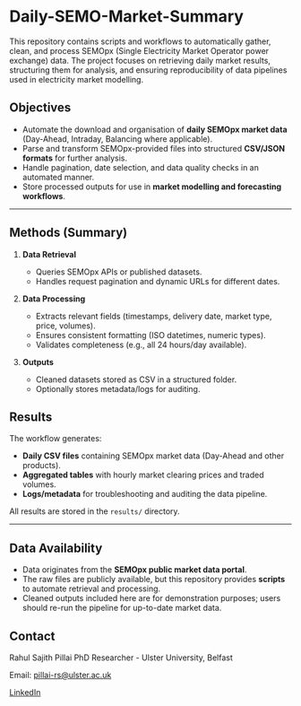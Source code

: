 # Daily-SEMO-Market-Summary
This repository contains scripts and workflows to automatically gather, clean, and process SEMOpx (Single Electricity Market Operator power exchange) data.   The project focuses on retrieving daily market results, structuring them for analysis, and ensuring reproducibility of data pipelines used in electricity market modelling.
## Objectives

- Automate the download and organisation of **daily SEMOpx market data** (Day-Ahead, Intraday, Balancing where applicable).  
- Parse and transform SEMOpx-provided files into structured **CSV/JSON formats** for further analysis.  
- Handle pagination, date selection, and data quality checks in an automated manner.  
- Store processed outputs for use in **market modelling and forecasting workflows**.  

---

## Methods (Summary)

1. **Data Retrieval**  
   - Queries SEMOpx APIs or published datasets.  
   - Handles request pagination and dynamic URLs for different dates.  

2. **Data Processing**  
   - Extracts relevant fields (timestamps, delivery date, market type, price, volumes).  
   - Ensures consistent formatting (ISO datetimes, numeric types).  
   - Validates completeness (e.g., all 24 hours/day available).  

3. **Outputs**  
   - Cleaned datasets stored as CSV in a structured folder.  
   - Optionally stores metadata/logs for auditing.
  
## Results

The workflow generates:

- **Daily CSV files** containing SEMOpx market data (Day-Ahead and other products).  
- **Aggregated tables** with hourly market clearing prices and traded volumes.  
- **Logs/metadata** for troubleshooting and auditing the data pipeline.  

All results are stored in the `results/` directory.

---

## Data Availability

- Data originates from the **SEMOpx public market data portal**.  
- The raw files are publicly available, but this repository provides **scripts** to automate retrieval and processing.  
- Cleaned outputs included here are for demonstration purposes; users should re-run the pipeline for up-to-date market data.


## Contact

   Rahul Sajith Pillai
   PhD Researcher - Ulster University, Belfast
   
   Email: pillai-rs@ulster.ac.uk

   [LinkedIn](linkedin.com/in/rahul-sajith-p-02a7b6a3)

